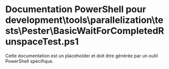 # Documentation PowerShell pour development\tools\parallelization\tests\Pester\BasicWaitForCompletedRunspaceTest.ps1

Cette documentation est un placeholder et doit être générée par un outil PowerShell spécifique.
